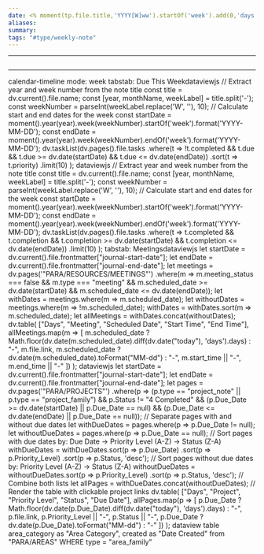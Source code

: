 ```yaml
---
date: <% moment(tp.file.title,'YYYY[W]ww').startOf('week').add(0,'days').format("YYYY-MM-DD") %>
aliases:
summary:
tags: "#type/weekly-note"
---
```

---
```calender-nav
```
---

calendar-timeline
mode: week
tabstab: Due This Weekdataviewjs
// Extract year and week number from the note title
const title = dv.current().file.name;
const [year, monthName, weekLabel] = title.split('-');
const weekNumber = parseInt(weekLabel.replace('W', ''), 10);
// Calculate start and end dates for the week
const startDate = moment().year(year).week(weekNumber).startOf('week').format('YYYY-MM-DD');
const endDate = moment().year(year).week(weekNumber).endOf('week').format('YYYY-MM-DD');
dv.taskList(dv.pages().file.tasks
.where(t => !t.completed && t.due && t.due >= dv.date(startDate) && t.due <= dv.date(endDate))
.sort(t => t.priority)
.limit(10)
);
dataviewjs
// Extract year and week number from the note title
const title = dv.current().file.name;
const [year, monthName, weekLabel] = title.split('-');
const weekNumber = parseInt(weekLabel.replace('W', ''), 10);
// Calculate start and end dates for the week
const startDate = moment().year(year).week(weekNumber).startOf('week').format('YYYY-MM-DD');
const endDate = moment().year(year).week(weekNumber).endOf('week').format('YYYY-MM-DD');
dv.taskList(dv.pages().file.tasks
.where(t => t.completed && t.completion && t.completion >= dv.date(startDate) && t.completion <= dv.date(endDate))
.limit(10)
);
tabstab: Meetingsdataviewjs
let startDate = dv.current().file.frontmatter["journal-start-date"];
let endDate = dv.current().file.frontmatter["journal-end-date"];
let meetings = dv.pages('"PARA/RESOURCES/MEETINGS"')
.where(m => m.meeting_status === false && m.type === "meeting" && m.scheduled_date >= dv.date(startDate) && m.scheduled_date <= dv.date(endDate));
let withDates = meetings.where(m => m.scheduled_date);
let withoutDates = meetings.where(m => !m.scheduled_date);
withDates = withDates.sort(m => m.scheduled_date);
let allMeetings = withDates.concat(withoutDates);
dv.table(
["Days", "Meeting", "Scheduled Date", "Start Time", "End Time"],
allMeetings.map(m => [
m.scheduled_date ? Math.floor(dv.date(m.scheduled_date).diff(dv.date("today"), 'days').days) : "-",
m.file.link,
m.scheduled_date ? dv.date(m.scheduled_date).toFormat("MM-dd") : "-",
m.start_time || "-",
m.end_time || "-"
])
);
dataviewjs
let startDate = dv.current().file.frontmatter["journal-start-date"];
let endDate = dv.current().file.frontmatter["journal-end-date"];
let pages = dv.pages('"PARA/PROJECTS"')
.where(p => (p.type == "project_note" || p.type == "project_family") &&
p.Status != "4 Completed" &&
(p.Due_Date >= dv.date(startDate) || p.Due_Date == null) &&
(p.Due_Date <= dv.date(endDate) || p.Due_Date == null));
// Separate pages with and without due dates
let withDueDates = pages.where(p => p.Due_Date != null);
let withoutDueDates = pages.where(p => p.Due_Date == null);
// Sort pages with due dates by: Due Date -> Priority Level (A-Z) -> Status (Z-A)
withDueDates = withDueDates.sort(p => p.Due_Date)
.sort(p => p.Priority_Level)
.sort(p => p.Status, 'desc');
// Sort pages without due dates by: Priority Level (A-Z) -> Status (Z-A)
withoutDueDates = withoutDueDates.sort(p => p.Priority_Level)
.sort(p => p.Status, 'desc');
// Combine both lists
let allPages = withDueDates.concat(withoutDueDates);
// Render the table with clickable project links
dv.table(
["Days", "Project", "Priority Level", "Status", "Due Date"],
allPages.map(p => [
p.Due_Date ? Math.floor(dv.date(p.Due_Date).diff(dv.date("today"), 'days').days) : "-",
p.file.link,
p.Priority_Level || "-",
p.Status || "-",
p.Due_Date ? dv.date(p.Due_Date).toFormat("MM-dd") : "-"
])
);
dataview
table area_category as "Area Category", created as "Date Created" from "PARA/AREAS"
WHERE type = "area_family"